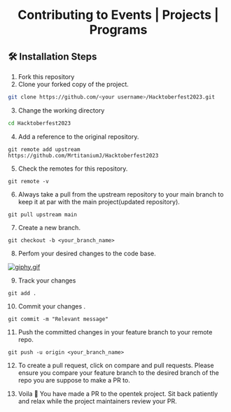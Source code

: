 <h1 align="center">Contributing to Events | Projects | Programs</h1>

## 🛠️ Installation Steps

1. Fork this repository
2. Clone your forked copy of the project.

```bash
git clone https://github.com/<your username>/Hacktoberfest2023.git
```

3. Change the working directory

```bash
cd Hacktoberfest2023
```

4. Add a reference to the original repository.

```
git remote add upstream https://github.com/MrtitaniumJ/Hacktoberfest2023
```

5. Check the remotes for this repository.

```
git remote -v
```

6. Always take a pull from the upstream repository to your main branch to keep it at par with the main project(updated repository).

```
git pull upstream main
```

7. Create a new branch.

```
git checkout -b <your_branch_name>
```

8. Perfom your desired changes to the code base.

[![giphy.gif](https://i.postimg.cc/Fs75yYVT/giphy.gif)](https://postimg.cc/jL0FKd9f)

9. Track your changes

```
git add .
```

10. Commit your changes .

```
git commit -m "Relevant message"
```

11. Push the committed changes in your feature branch to your remote repo.

```
git push -u origin <your_branch_name>

```

12. To create a pull request, click on compare and pull requests. Please ensure you compare your feature branch to the desired branch of the repo you are suppose to make a PR to.

13. Voila 🎉 You have made a PR to the opentek project. Sit back patiently and relax while the project maintainers review your PR.
